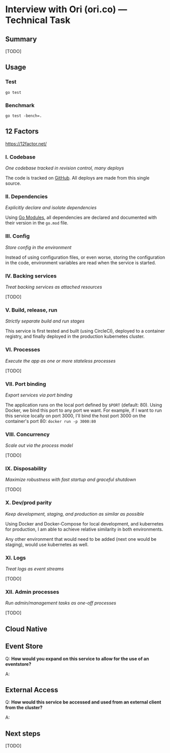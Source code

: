 # Interview with Ori (ori.co) — Technical Task

## Summary

[TODO]

## Usage

### Test

`go test`

### Benchmark

`go test -bench=.`

## 12 Factors

https://12factor.net/

### I. Codebase
*One codebase tracked in revision control, many deploys*

The code is tracked on [GitHub](https://github.com/tsauvajon/12fa). All deploys
are made from this single source.

### II. Dependencies
*Explicitly declare and isolate dependencies*

Using [Go Modules](https://github.com/golang/go/wiki/Modules), all dependencies
are declared and documented with their version in the `go.mod` file.

### III. Config
*Store config in the environment*

Instead of using configuration files, or even worse, storing the configuration
in the code, environment variables are read when the service is started.

### IV. Backing services
*Treat backing services as attached resources*

[TODO]

### V. Build, release, run
*Strictly separate build and run stages*

This service is first tested and built (using CircleCI), deployed to a container
registry, and finally deployed in the production kubernetes cluster.

### VI. Processes
*Execute the app as one or more stateless processes*

[TODO]

### VII. Port binding
*Export services via port binding*

The application runs on the local port defined by `$PORT` (default: 80). Using
Docker, we bind this port to any port we want. For example, if I want to run this
service locally on port 3000, I'll bind the host port 3000 on the container's
port 80: `docker run -p 3000:80`

### VIII. Concurrency
*Scale out via the process model*

[TODO]

### IX. Disposability
*Maximize robustness with fast startup and graceful shutdown*

[TODO]

### X. Dev/prod parity
*Keep development, staging, and production as similar as possible*

Using Docker and Docker-Compose for local development, and kubernetes for
production, I am able to achieve relative similarity in both environments.

Any other environment that would need to be added (next one would be staging),
would use kubernetes as well.

### XI. Logs
*Treat logs as event streams*

[TODO]

### XII. Admin processes
*Run admin/management tasks as one-off processes*

[TODO]

## Cloud Native

## Event Store

Q: **How would you expand on this service to allow for the use of an eventstore?**

A:

## External Access

Q: **How would this service be accessed and used from an external client from
the cluster?**

A:

## Next steps

[TODO]
